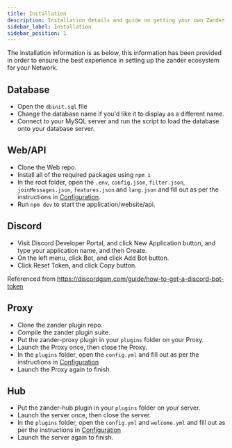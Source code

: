 ```yaml
---
title: Installation
description: Installation details and guide on getting your own Zander instance running for your Network.
sidebar_label: Installation
sidebar_position: 1
---
```


The installation information is as below, this information has been provided in order to ensure the best experience in setting up the zander ecosystem for your Network.

## Database

* Open the `dbinit.sql` file
* Change the database name if you'd like it to display as a different name.
* Connect to your MySQL server and run the script to load the database onto your database server.

## Web/API

* Clone the Web repo.
* Install all of the required packages using `npm i`
* In the root folder, open the `.env`, `config.json`, `filter.json`, `joinMessages.json`, `features.json` and `lang.json` and fill out as per the instructions in [Configuration](./configuration).
* Run `npm dev` to start the application/website/api.

## Discord

* Visit Discord Developer Portal, and click New Application button, and type your application name, and then Create.
* On the left menu, click Bot, and click Add Bot button.
* Click Reset Token, and click Copy button.

Referenced from https://discordgsm.com/guide/how-to-get-a-discord-bot-token

## Proxy

* Clone the zander plugin repo.
* Compile the zander plugin suite.
* Put the zander-proxy plugin in your `plugins` folder on your Proxy.
* Launch the Proxy once, then close the Proxy.
* In the `plugins` folder, open the `config.yml` and fill out as per the instructions in [Configuration](./configuration.md)
* Launch the Proxy again to finish.

## Hub

* Put the zander-hub plugin in your `plugins` folder on your server.
* Launch the server once, then close the server.
* In the `plugins` folder, open the `config.yml` and `welcome.yml` and fill out as per the instructions in [Configuration](./configuration.md)
* Launch the server again to finish.